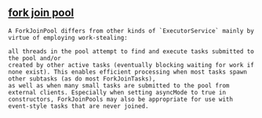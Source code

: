 [fork join pool](https://docs.oracle.com/javase/8/docs/api/java/util/concurrent/ForkJoinPool.html)
---------------

```
A ForkJoinPool differs from other kinds of `ExecutorService` mainly by virtue of employing work-stealing:

all threads in the pool attempt to find and execute tasks submitted to the pool and/or
created by other active tasks (eventually blocking waiting for work if none exist). This enables efficient processing when most tasks spawn other subtasks (as do most ForkJoinTasks),
as well as when many small tasks are submitted to the pool from external clients. Especially when setting asyncMode to true in constructors, ForkJoinPools may also be appropriate for use with
event-style tasks that are never joined.
```
